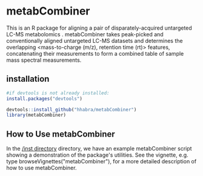 # metabCombiner

This is an R package for aligning a pair of disparately-acquired untargeted LC-MS metabolomics . metabCombiner takes peak-picked and conventionally aligned untargeted LC-MS datasets and determines the overlapping <mass-to-charge (m/z), retention time (rt)>  features, concatenating their measurements to form a combined table of sample mass spectral measurements.

## installation

```r
#if devtools is not already installed:
install.packages("devtools")

devtools::install_github("hhabra/metabCombiner")
library(metabCombiner)
```

## How to Use metabCombiner

In the [/inst directory](/inst/) directory, we have an example metabCombiner script showing a demonstration of the package's utilities. See the vignette, e.g. type browseVignettes("metabCombiner"), for a more detailed description of how to use metabCombiner.







